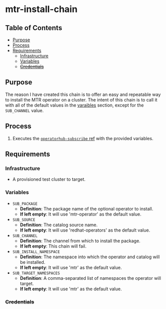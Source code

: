 # mtr-install-chain<!-- omit from toc -->

## Table of Contents<!-- omit from toc -->

- [Purpose](#purpose)
- [Process](#process)
- [Requirements](#requirements)
  - [Infrastructure](#infrastructure)
  - [Variables](#variables)
  - [~~Credentials~~](#credentials)

## Purpose

The reason I have created this chain is to offer an easy and repeatable way to install the MTR operator on a cluster. The intent of this chain is to call it with all of the default values in the [varaibles](#variables) section, except for the `SUB_CHANNEL` value.


## Process

1. Executes the [`operatorhub-subscribe` ref](../../operatorhub/subscribe/operatorhub-subscribe-ref.yaml) with the provided variables.

## Requirements

### Infrastructure

- A provisioned test cluster to target.

### Variables

- `SUB_PACKAGE`
  - **Definition**: The package name of the optional operator to install.
  - **If left empty**: It will use 'mtr-operator' as the default value.
- `SUB_SOURCE`
  - **Definition**: The catalog source name.
  - **If left empty**: It will use 'redhat-operators' as the default value.
- `SUB_CHANNEL`
  - **Definition**: The channel from which to install the package.
  - **If left empty**: This chain will fail.
- `SUB_INSTALL_NAMESPACE`
  - **Definition**: The namespace into which the operator and catalog will be installed.
  - **If left empty**: It will use 'mtr' as the default value.
- `SUB_TARGET_NAMESPACES`
  - **Definition**: A comma-separated list of namespaces the operator will target.
  - **If left empty**: It will use 'mtr' as the default value.

### ~~Credentials~~